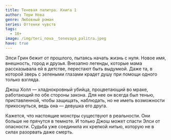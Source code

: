 ```yaml
---
title: Теневая палитра. Книга 1
author: Тери Нова
genre: Любовный роман
series: Оттенки чувств
tags:
  - 18+
image: /img/teri_nova__tenevaya_palitra.jpeg
have: true
---
```

Элси Грин бежит от прошлого, пытаясь начать жизнь с нуля. Новое имя, внешность, город и друзья. Внезапно легенды, которые мама рассказывала ей в детстве, перестают быть выдумкой. Даже та, в которой зверь с зелеными глазами крадет душу при помощи одного только взгляда.

Джош Холл — хладнокровный убийца, процветающий во мраке, работающий по обе стороны закона. Для нее он всегда был тенью, приставленной, чтобы защищать, наблюдать, но не иметь возможности прикоснуться, ведь она — девушка его друга.

Кажется, что настоящие монстры существуют в реальности. Они больше не прячутся в темноте. И только Джош может спасти Элси от опасности. Судьба уже соединила их крепкой нитью, которую не в силах разорвать даже смерть.